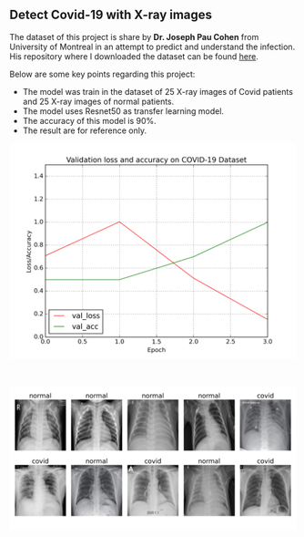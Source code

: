 ## Detect Covid-19 with X-ray images
The dataset of this project is share by __Dr. Joseph Pau Cohen__ from University of Montreal in an attempt to predict and understand the infection. His repository where I downloaded the dataset can be found [here](https://github.com/ieee8023/covid-chestxray-dataset).

Below are some key points regarding this project:

- The model was train in the dataset of 25 X-ray images of Covid patients and 25 X-ray images of normal patients.
- The model uses Resnet50 as transfer learning model.
- The accuracy of this model is 90%.
- The result are for reference only.

<p align="center">
  <img src="./traning_result.png">
</p>
<br>

<p align="center">
  <img src="./covid_prediction.png">
</p>
<br>
